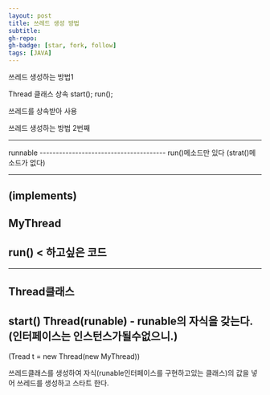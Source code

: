 ```yaml
---
layout: post
title: 쓰레드 생성 방법
subtitle: 
gh-repo: 
gh-badge: [star, fork, follow]
tags: [JAVA]
---
```


쓰레드 생성하는 방법1

Thread 클래스 상속
start();
run();

쓰레드를 상속받아 사용 

쓰레드 생성하는 방법 2번째

---------------------------------------
<interface>
runnable
---------------------------------------
run()메소드만 있다 (strat()메소드가 없다)


---------------------------------------
(implements)
---------------------------------------            
MyThread   
---------------------------------------                      
run() < 하고싶은 코드         
---------------------------------------


---------------------------------------
Thread클래스 
---------------------------------------
start()
Thread(runable)     - runable의 자식을 갖는다.(인터페이스는 인스턴스가될수없으니.)
---------------------------------------     
                      
(Tread t = new Thread(new MyThread))



쓰레드클래스를 생성하여 자식(runable인터페이스를 구현하고있는 클래스)의 값을 넣어 쓰레드를 생성하고 스타트 한다.


